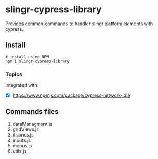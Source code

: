 # slingr-cypress-library

Provides common commands to handler slingr platform elements with cypress.

## Install

```
# install using NPM
npm i slingr-cypress-library

```

### Topics

Integrated with:

- [x] https://www.npmjs.com/package/cypress-network-idle 

## Commands files

1. dataManagment.js
2. gridViews.js
3. iframes.js
4. inputs.js
5. menus.js
6. utils.js


